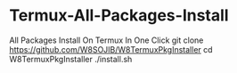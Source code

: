 # Termux-All-Packages-Install
All Packages Install On Termux In One Click
git clone https://github.com/W8SOJIB/W8TermuxPkgInstaller
cd W8TermuxPkgInstaller
./install.sh
